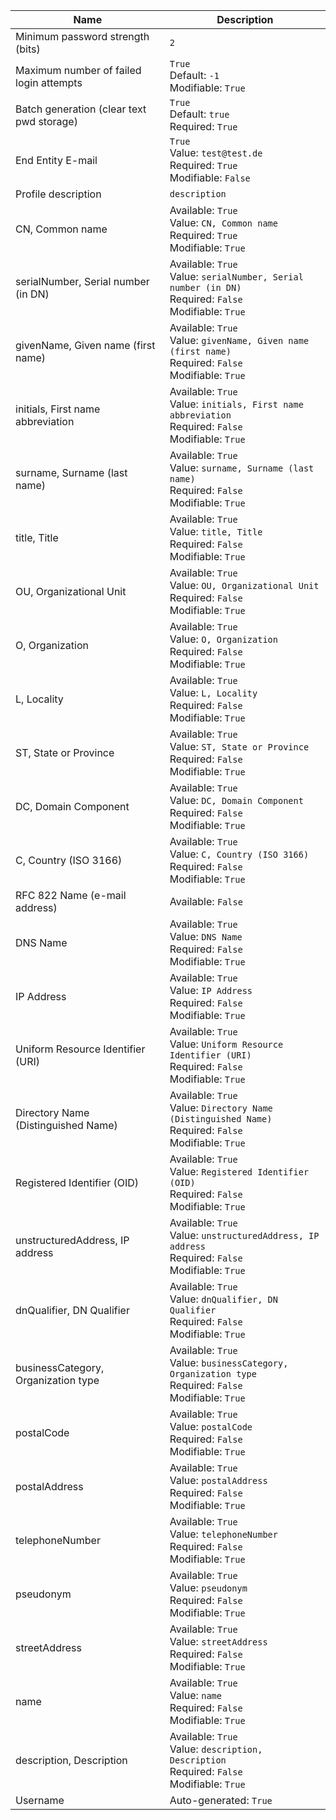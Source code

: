 | Name | Description |
| --- | --- |
| Minimum password strength (bits) | `2` |
| Maximum number of failed login attempts | `True`<br>Default: `-1`<br>Modifiable: `True` |
| Batch generation (clear text pwd storage) | `True`<br>Default: `true`<br>Required: `True` |
| End Entity E-mail | `True`<br>Value: `test@test.de`<br>Required: `True`<br>Modifiable: `False` |
| Profile description | `description` |
| CN, Common name | Available: `True`<br>Value: `CN, Common name`<br>Required: `True`<br>Modifiable: `True` |
| serialNumber, Serial number (in DN) | Available: `True`<br>Value: `serialNumber, Serial number (in DN)`<br>Required: `False`<br>Modifiable: `True` |
| givenName, Given name (first name) | Available: `True`<br>Value: `givenName, Given name (first name)`<br>Required: `False`<br>Modifiable: `True` |
| initials, First name abbreviation | Available: `True`<br>Value: `initials, First name abbreviation`<br>Required: `False`<br>Modifiable: `True` |
| surname, Surname (last name) | Available: `True`<br>Value: `surname, Surname (last name)`<br>Required: `False`<br>Modifiable: `True` |
| title, Title | Available: `True`<br>Value: `title, Title`<br>Required: `False`<br>Modifiable: `True` |
| OU, Organizational Unit | Available: `True`<br>Value: `OU, Organizational Unit`<br>Required: `False`<br>Modifiable: `True` |
| O, Organization | Available: `True`<br>Value: `O, Organization`<br>Required: `False`<br>Modifiable: `True` |
| L, Locality | Available: `True`<br>Value: `L, Locality`<br>Required: `False`<br>Modifiable: `True` |
| ST, State or Province | Available: `True`<br>Value: `ST, State or Province`<br>Required: `False`<br>Modifiable: `True` |
| DC, Domain Component | Available: `True`<br>Value: `DC, Domain Component`<br>Required: `False`<br>Modifiable: `True` |
| C, Country (ISO 3166) | Available: `True`<br>Value: `C, Country (ISO 3166)`<br>Required: `False`<br>Modifiable: `True` |
| RFC 822 Name (e-mail address) | Available: `False` |
| DNS Name | Available: `True`<br>Value: `DNS Name`<br>Required: `False`<br>Modifiable: `True` |
| IP Address | Available: `True`<br>Value: `IP Address`<br>Required: `False`<br>Modifiable: `True` |
| Uniform Resource Identifier (URI) | Available: `True`<br>Value: `Uniform Resource Identifier (URI)`<br>Required: `False`<br>Modifiable: `True` |
| Directory Name (Distinguished Name) | Available: `True`<br>Value: `Directory Name (Distinguished Name)`<br>Required: `False`<br>Modifiable: `True` |
| Registered Identifier (OID) | Available: `True`<br>Value: `Registered Identifier (OID)`<br>Required: `False`<br>Modifiable: `True` |
| unstructuredAddress, IP address | Available: `True`<br>Value: `unstructuredAddress, IP address`<br>Required: `False`<br>Modifiable: `True` |
| dnQualifier, DN Qualifier | Available: `True`<br>Value: `dnQualifier, DN Qualifier`<br>Required: `False`<br>Modifiable: `True` |
| businessCategory, Organization type | Available: `True`<br>Value: `businessCategory, Organization type`<br>Required: `False`<br>Modifiable: `True` |
| postalCode | Available: `True`<br>Value: `postalCode`<br>Required: `False`<br>Modifiable: `True` |
| postalAddress | Available: `True`<br>Value: `postalAddress`<br>Required: `False`<br>Modifiable: `True` |
| telephoneNumber | Available: `True`<br>Value: `telephoneNumber`<br>Required: `False`<br>Modifiable: `True` |
| pseudonym | Available: `True`<br>Value: `pseudonym`<br>Required: `False`<br>Modifiable: `True` |
| streetAddress | Available: `True`<br>Value: `streetAddress`<br>Required: `False`<br>Modifiable: `True` |
| name | Available: `True`<br>Value: `name`<br>Required: `False`<br>Modifiable: `True` |
| description, Description | Available: `True`<br>Value: `description, Description`<br>Required: `False`<br>Modifiable: `True` |
| Username | Auto-generated: `True` |

